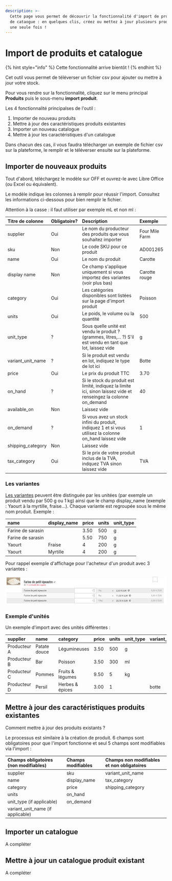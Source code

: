 ```yaml
---
description: >-
  Cette page vous permet de découvrir la fonctionnalité d'import de produits ou
  de cataogue : en quelques clis, créez ou mettez à jour plusieurs produits en
  une seule fois !
---
```


# Import de produits et catalogue

{% hint style="info" %}
Cette fonctionnalité arrive bientôt !
{% endhint %}

Cet outil vous permet de téléverser un fichier csv pour ajouter ou mettre à jour votre stock.

Pour vous rendre sur la fonctionnalité, cliquez sur le menu principal **Produits** puis le sous-menu **import produit**. 

Les 4 fonctionnalité principalses de l'outil :

1. Importer de nouveau produits
2. Mettre à jour des caractéristiques produits existantes
3. Importer un nouveau catalogue
4. Mettre à jour les caractéristiques d'un catalogue

Dans chacun des cas, il vous faudra télécharger un exemple de fichier csv sur la plateforme, le remplir et le téléverser ensuite sur la plateforme.

## Importer de nouveaux produits <a id="import-new-products"></a>

Tout d'abord, téléchargez le modèle sur OFF et ouvrez-le avec Libre Office \(ou Excel ou équivalent\).

Le modèle indique les colonnes à remplir pour réussir l'import. Consultez les informations ci-dessous pour bien remplir le fichier.

Attention à la casse : il faut utiliser par exemple mL et non ml :

| Titre de colonne | Obligatoire? | Description | Exemple |
| :--- | :--- | :--- | :--- |
| supplier | Oui | Le nom du producteur des produits que vous souhaitez importer | Four Mile Farm |
| sku | Non | Le code SKU pour ce produit | AD001265 |
| name | Oui | Le nom du produit | Carotte |
| display name | Non | Ce champ s'applique uniquement si vous importez des variantes \(voir plus bas\) | Carotte rouge |
| category | Oui | Les catégories disponibles sont listées sur la page d'import produit | Poisson |
| units | Oui | Le poids, le volume ou la quantité | 500 |
| unit\_type | ? | Sous quelle unité est vendu le produit ? \(grammes, litres,... ?\) S'il est vendu en tant que lot, laissez vide | g |
| variant\_unit\_name | ? | Si le produit est vendu en lot, indiquez le type de lot ici | Botte |
| price | Oui | Le prix du produit TTC | 3.70 |
| on\_hand | ? | Si le stock du produit est limité, indiquez la limite ici, sinon laissez vide et renseingez la colonne on\_demand | 40 |
| available\_on | Non | Laissez vide | ​ |
| on\_demand | ? | Si vous avez un stock infini du produit, indiquez 1 et si vous utilisez la colonne on\_hand laissez vide | 1 |
| shipping\_category | Non | Laissez vide | ​ |
| tax\_category | Oui | Si le prix de votre produit inclus de la TVA, indquez TVA sinon laissez vide | TVA |

### Les variantes <a id="variants"></a>

​[Les variantes](product-variants.md) peuvent être distinguée par les unitées \(par exemple un produit vendu par 500 g ou 1 kg\) ainsi que le champ display\_name \(exemple : Yaourt à la myrtille, fraise...\). Chaque variante est regroupée sous le même nom produit. Exemple :

| name | display\_name | price | units | unit\_type |
| :--- | :--- | :--- | :--- | :--- |
| Farine de sarasin | ​ | 3.50 | 500 | g |
| Farine de sarasin | ​ | 5.50 | 750 | g |
| Yaourt | Fraise | 4 | 200 | g |
| Yaourt | Myrtille | 4 | 200 | g |

Pour rappel exemple d'affichage pour l'acheteur d'un produit avec 3 variantes :

![](../../.gitbook/assets/image%20%2892%29.png)

### Exemple d'unités <a id="variants-1"></a>

Un exemple d'import avec des unités différentes :

| supplier | **name** | **category** | **price** | **units** | **unit\_type** | **variant\_unit\_name** |
| :--- | :--- | :--- | :--- | :--- | :--- | :--- |
| Producteur A | Patate douce | Légumineuses | 3.50 | 500 | g |  |
| Producteur B | Bar | Poisson | 3.50 | 300 | ml |  |
| Producteur C | Pommes | Fruits & légumes | 9.50 | 5 | kg |  |
| Producteur D | Persil | Herbes & épices | 3.00 | 1 |  | botte |

## Mettre à jour des caractéristiques produits existantes <a id="update-existing-product-details"></a>

Comment mettre à jour des produits existants ?

Le processus est similaire à la création de produit.  6 champs sont obligatoires pour que l'import fonctionne et seul 5 champs sont modifiables via l'import :

| Champs obligatoires \(non modifiables\) | Champs modifiables | Champs non modifiables et non obligatoires |
| :--- | :--- | :--- |
| supplier | sku | variant\_unit\_name |
| name | display\_name | tax\_category |
| category | price | shipping\_category |
| units | on\_hand | ​ |
| unit\_type \(if applicable\) | on\_demand | ​ |
| variant\_unit\_name \(if applicable\) | ​ | ​ |

## Importer un catalogue <a id="import-new-inventory"></a>

A compléter

## Mettre à jour un catalogue produit existant <a id="update-existing-inventory-details"></a>

A compléter

